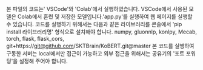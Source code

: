 본 파일의 코드는' VSCode'와 'Colab'에서 실행하였습니다.
VSCode에서 사용된 모델은 Colab에서 훈련 및 저장한 모델입니다.'app.py'를 실행하여 웹 페이지를 실행할 수 있습니다.
코드를 실행하기 위해서는 다음과 같은 라이브러리를 콘솔에서 'pip install 라이브러리명' 형식으로 설치해야 합니다.
numpy, gluonnlp, konlpy, Mecab, torch, flask, flask_cors, git+https://git@github.com/SKTBrain/KoBERT.git@master
본 코드를 실행하여 구동한 서버는 local에서만 접근이 가능하고 외부 접근을 위해서는 공유기의 '포트 포워딩'을 설정해 주어야 합니다.
